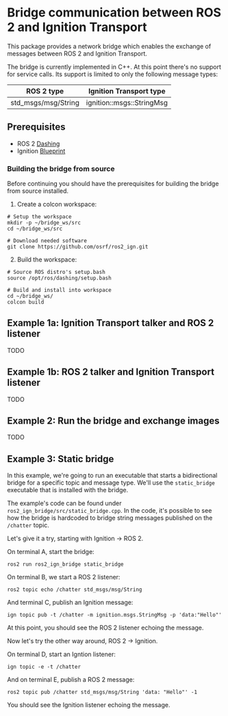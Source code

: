 # Bridge communication between ROS 2 and Ignition Transport

This package provides a network bridge which enables the exchange of messages
between ROS 2 and Ignition Transport.

The bridge is currently implemented in C++. At this point there's no support for
service calls. Its support is limited to only the following message types:

| ROS 2 type                     | Ignition Transport type          |
|--------------------------------|:--------------------------------:|
| std_msgs/msg/String            | ignition::msgs::StringMsg        |

## Prerequisites

* ROS 2 [Dashing](https://index.ros.org/doc/ros2/Installation/Dashing)
* Ignition [Blueprint](https://ignitionrobotics.org/docs/blueprint/install)

### Building the bridge from source

Before continuing you should have the prerequisites for building the bridge from
source installed.

1. Create a colcon workspace:

```
# Setup the workspace
mkdir -p ~/bridge_ws/src
cd ~/bridge_ws/src

# Download needed software
git clone https://github.com/osrf/ros2_ign.git
```

2. Build the workspace:

```
# Source ROS distro's setup.bash
source /opt/ros/dashing/setup.bash

# Build and install into workspace
cd ~/bridge_ws/
colcon build
```

## Example 1a: Ignition Transport talker and ROS 2 listener

TODO

## Example 1b: ROS 2 talker and Ignition Transport listener

TODO

## Example 2: Run the bridge and exchange images

TODO

## Example 3: Static bridge

In this example, we're going to run an executable that starts a bidirectional
bridge for a specific topic and message type. We'll use the `static_bridge`
executable that is installed with the bridge.

The example's code can be found under `ros2_ign_bridge/src/static_bridge.cpp`.
In the code, it's possible to see how the bridge is hardcoded to bridge string
messages published on the `/chatter` topic.

Let's give it a try, starting with Ignition -> ROS 2.

On terminal A, start the bridge:

`ros2 run ros2_ign_bridge static_bridge`

On terminal B, we start a ROS 2 listener:

`ros2 topic echo /chatter std_msgs/msg/String`

And terminal C, publish an Ignition message:

`ign topic pub -t /chatter -m ignition.msgs.StringMsg -p 'data:"Hello"'`

At this point, you should see the ROS 2 listener echoing the message.

Now let's try the other way around, ROS 2 -> Ignition.

On terminal D, start an Igntion listener:

`ign topic -e -t /chatter`

And on terminal E, publish a ROS 2 message:

`ros2 topic pub /chatter std_msgs/msg/String 'data: "Hello"' -1`

You should see the Ignition listener echoing the message.
